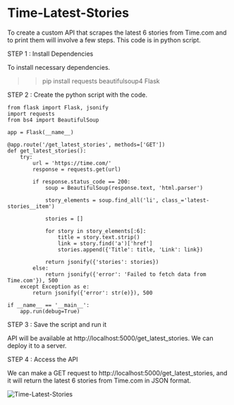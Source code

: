 # Time-Latest-Stories
To create a custom API that scrapes the latest 6 stories from Time.com and to print them will involve a few steps. This code is in python script.

STEP 1 : Install Dependencies

To install necessary dependencies.

>>pip install requests beautifulsoup4 Flask

STEP 2 : Create the python script with the code.
```
from flask import Flask, jsonify
import requests
from bs4 import BeautifulSoup

app = Flask(__name__)

@app.route('/get_latest_stories', methods=['GET'])
def get_latest_stories():
    try:
        url = 'https://time.com/'
        response = requests.get(url)
        
        if response.status_code == 200:
            soup = BeautifulSoup(response.text, 'html.parser')

            story_elements = soup.find_all('li', class_='latest-stories__item')
            
            stories = []
            
            for story in story_elements[:6]:
                title = story.text.strip()
                link = story.find('a')['href']
                stories.append({'Title': title, 'Link': link})
    
            return jsonify({'stories': stories})
        else:
            return jsonify({'error': 'Failed to fetch data from Time.com'}), 500
    except Exception as e:
        return jsonify({'error': str(e)}), 500

if __name__ == '__main__':
    app.run(debug=True)
```
STEP 3 : Save the script and run it

API will be available at http://localhost:5000/get_latest_stories. We can deploy it to a server.

STEP 4 : Access the API

We can make a GET request to http://localhost:5000/get_latest_stories, and it will return the latest 6 stories from Time.com in JSON format.



![Time-Latest-Stories](https://github.com/madhuuuuuuu/Time-Latest-Stories/assets/95408668/0fa0e126-0377-4bda-bc49-b3d7c3384d9f)
